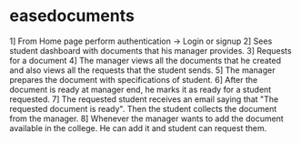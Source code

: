 # easedocuments

1] From Home page perform authentication -> Login or signup
2] Sees student dashboard with documents that his manager provides.
3] Requests for a document
4] The manager views all the documents that he created and also views all the requests that the student sends.
5] The manager prepares the document with specifications of student.
6] After the document is ready at manager end, he marks it as ready for a student requested.
7] The requested student receives an email saying that "The requested document is ready". Then the student collects the document from the manager.
8] Whenever the manager wants to add the document available in the college. He can add it and student can request them.

